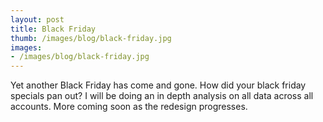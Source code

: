 ```yaml
---
layout: post
title: Black Friday
thumb: /images/blog/black-friday.jpg
images: 
- /images/blog/black-friday.jpg
---
```


Yet another Black Friday has come and gone. How did your black friday specials pan out? I will be doing an in depth analysis on all data across all accounts. More coming soon as the redesign progresses.
